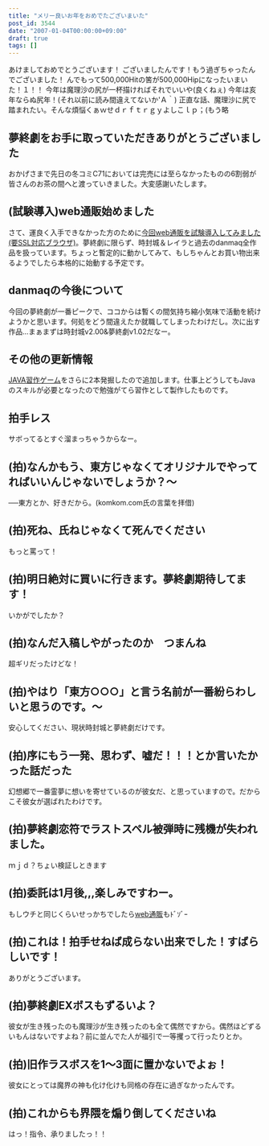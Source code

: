 ```yaml
---
title: "メリー良いお年をおめでたございまいた"
post_id: 3544
date: "2007-01-04T00:00:00+09:00"
draft: true
tags: []
---
```



あけましておめでとうございます！ ございましたんです！もう過ぎちゃったんでございました！ んでもって500,000Hitの筈が500,000Hipになったいまいた！１！！ 今年は魔理沙の尻が一杯描ければそれでいいや(良くねぇ) 今年は亥年ならぬ尻年！(それ以前に読み間違えてないか'Ａ｀) 正直な話、魔理沙に尻で踏まれたい。そんな煩悩くぁｗせｄｒｆｔｒｇｙよしこｌｐ；(もう略
## 夢終劇をお手に取っていただきありがとうございました
おかげさまで先日の冬コミC71においては完売には至らなかったものの6割弱が皆さんのお茶の間へと渡っていきました。大変感謝いたします。
## (試験導入)web通販始めました
さて、運良く入手できなかった方のために[今回web通販を試験導入してみました(要SSL対応ブラウザ)](http://e.danmaq.com/)。夢終劇に限らず、時封城＆レイラと過去のdanmaq全作品を扱っています。ちょっと暫定的に動かしてみて、もしちゃんとお買い物出来るようでしたら本格的に始動する予定です。
## danmaqの今後について
今回の夢終劇が一番ピークで、ココからは暫くの間気持ち縮小気味で活動を続けようかと思います。何処をどう間違えたか就職してしまったわけだし。次に出す作品…まぁまずは時封城v2.00&夢終劇v1.02だなー。
## その他の更新情報
[JAVA習作ゲーム](https://danmaq.com/category/products/apps?tag=java)をさらに2本発掘したので追加します。仕事上どうしてもJavaのスキルが必要となったので勉強がてら習作として製作したものです。
## 拍手レス
サボってるとすぐ溜まっちゃうからなー。
## (拍)なんかもう、東方じゃなくてオリジナルでやってればいいんじゃないでしょうか？～
──東方とか、好きだから。(komkom.com氏の言葉を拝借)
## (拍)死ね、氏ねじゃなくて死んでください
もっと罵って！
## (拍)明日絶対に買いに行きます。夢終劇期待してます！
いかがでしたか？
## (拍)なんだ入稿しやがったのか　つまんね
超ギリだったけどな！
## (拍)やはり「東方○○○」と言う名前が一番紛らわしいと思うのです。～
安心してください、現状時封城と夢終劇だけです。
## (拍)序にもう一発、思わず、嘘だ！！！とか言いたかった話だった
幻想郷で一番霊夢に想いを寄せているのが彼女だ、と思っていますので。だからこそ彼女が選ばれたわけです。
## (拍)夢終劇恋符でラストスペル被弾時に残機が失われました。
ｍｊｄ？ちょい検証しときます
## (拍)委託は1月後,,,楽しみですわー。
もしウチと同じくらいせっかちでしたら[web通販](http://e.danmaq.com/)もﾄﾞｿﾞｰ
## (拍)これは！拍手せねば成らない出来でした！すばらしいです！
ありがとうございます。
## (拍)夢終劇EXボスもずるいよ？
彼女が生き残ったのも魔理沙が生き残ったのも全て偶然ですから。偶然ほどずるいもんはないですよね？前に並んでた人が福引で一等攫って行ったりとか。
## (拍)旧作ラスボスを1～3面に置かないでよぉ！
彼女にとっては魔界の神も化け化けも同格の存在に過ぎなかったんです。
## (拍)これからも界隈を煽り倒してくださいね
はっ！指令、承りましたっ！！
